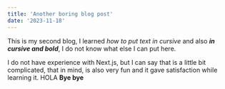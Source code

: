 ```yaml
---
title: 'Another boring blog post'
date: '2023-11-18'
---
```


This is my second blog, I learned _how to put text in cursive_ and also **_in cursive and bold_**, I do not know what else I can put here. <br>

I do not have experience with Next.js, but I can say that is a little bit complicated, that in mind, is also very fun and it gave satisfaction while learning it.
HOLA 
**Bye bye**